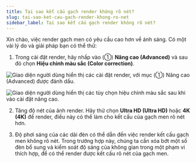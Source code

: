 ```yaml
---
title: Tại sao kết cấu gạch render không rõ nét?
slug: tai-sao-ket-cau-gach-render-khong-ro-net
sidebar_label: Tại sao kết cấu gạch render không rõ nét?
---
```


Xin chào, việc render gạch men có yêu cầu cao hơn về ánh sáng. Có một vài lý do và giải pháp bạn có thể thử:

1. Trong cài đặt render, hãy nhấp vào (①) **Nâng cao (Advanced)** và sau đó chọn **Hiệu chỉnh màu sắc (Color correction)**.

![Giao diện người dùng hiển thị các cài đặt render, với mục (①) Nâng cao (Advanced) được đánh dấu.](https://storage.googleapis.com/jegavn_kb/images/e2d895fd-6de7-42f2-b5af-aa62e62515aa.png)

![Giao diện người dùng hiển thị các tùy chọn hiệu chỉnh màu sắc sau khi vào cài đặt nâng cao.](https://storage.googleapis.com/jegavn_kb/images/a289f640-f4dc-4e81-9951-49c2816a8f11.png)

2. Tăng độ nét của ảnh render. Hãy thử chọn **Ultra HD (Ultra HD)** hoặc **4K (4K)** để render, điều này có thể làm cho kết cấu của gạch men rõ nét hơn.

3. Độ phơi sáng của các dải đèn có thể dẫn đến việc render kết cấu gạch men không rõ nét. Trong trường hợp này, chúng ta cần xóa bớt một số đèn bổ sung và kiểm soát độ sáng của không gian trong một phạm vi thích hợp, để có thể render được kết cấu rõ nét của gạch men.
